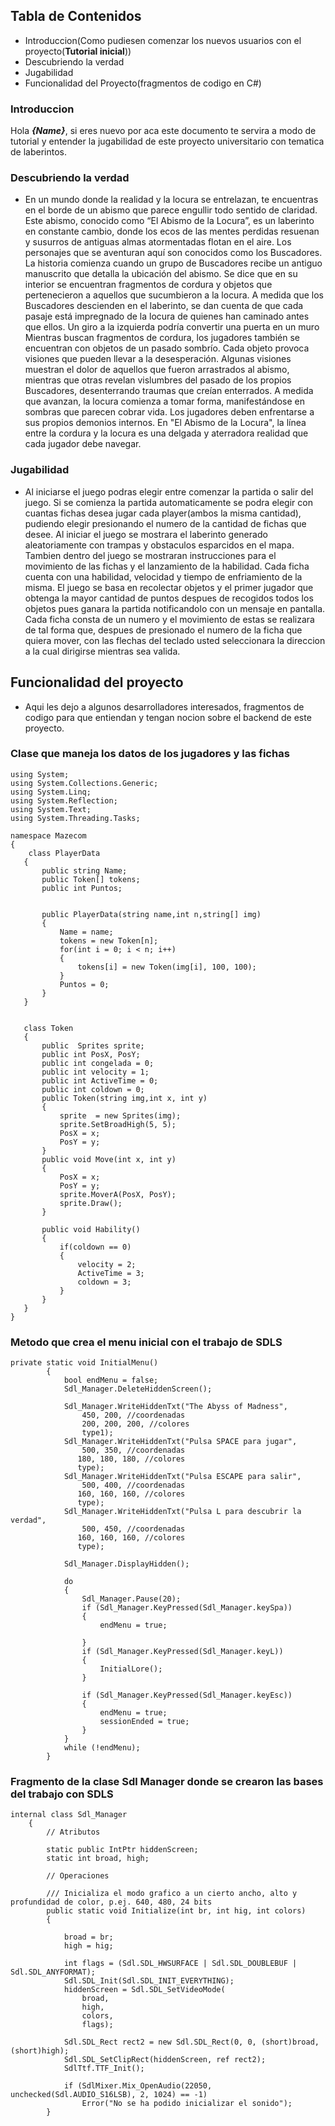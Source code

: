 ## Tabla de Contenidos
- Introduccion(Como pudiesen comenzar los nuevos usuarios con el proyecto(****Tutorial inicial****))
- Descubriendo la verdad
- Jugabilidad
- Funcionalidad del Proyecto(fragmentos de codigo en C#)

### Introduccion
 Hola ***{Name}***, si eres nuevo por aca este documento te servira a modo de tutorial y entender la jugabilidad de este proyecto universitario con tematica de laberintos.
 ### Descubriendo la verdad
 - En un mundo donde la realidad y la locura se entrelazan, te encuentras en el borde de un abismo que parece engullir todo sentido de claridad. Este abismo, conocido como “El Abismo de la Locura”, es un laberinto en constante cambio, donde los ecos de las mentes perdidas resuenan y susurros de antiguas almas atormentadas flotan en el aire. Los personajes que se aventuran aquí son conocidos como los Buscadores.
La historia comienza cuando un grupo de Buscadores recibe un antiguo manuscrito que detalla la ubicación del abismo. Se dice que en su interior se encuentran fragmentos de cordura y objetos que pertenecieron a aquellos que sucumbieron a la locura.
A medida que los Buscadores descienden en el laberinto, se dan cuenta de que cada pasaje está impregnado de la locura de quienes han caminado antes que ellos. Un giro a la izquierda podría convertir una puerta en un muro
Mientras buscan fragmentos de cordura, los jugadores también se encuentran con objetos de un pasado sombrío. Cada objeto provoca visiones que pueden llevar a la desesperación. Algunas visiones muestran el dolor de aquellos que fueron arrastrados al abismo, mientras que otras revelan vislumbres del pasado de los propios Buscadores, desenterrando traumas que creían enterrados.
A medida que avanzan, la locura comienza a tomar forma, manifestándose en sombras que parecen cobrar vida. Los jugadores deben enfrentarse a sus propios demonios internos.
 En "El Abismo de la Locura", la línea entre la cordura y la locura es una delgada y aterradora realidad que cada jugador debe navegar.
 ### Jugabilidad
- Al iniciarse el juego podras elegir entre comenzar la partida o salir del juego. Si se comienza la partida automaticamente se podra elegir con cuantas fichas desea jugar cada player(ambos la misma cantidad), pudiendo elegir presionando el numero de la cantidad de fichas que desee. Al iniciar el juego se mostrara el laberinto generado aleatoriamente con trampas y obstaculos esparcidos en el mapa. Tambien dentro del juego se mostraran instrucciones para el movimiento de las fichas y el lanzamiento de la habilidad. Cada ficha cuenta con una habilidad, velocidad y tiempo de enfriamiento de la misma. El juego se basa en recolectar objetos y el primer jugador que obtenga la mayor cantidad de puntos despues de recogidos todos los objetos pues ganara la partida notificandolo con un mensaje en pantalla. Cada ficha consta de un numero y el movimiento de estas se realizara de tal forma que, despues de presionado el numero de la ficha que quiera mover, con las flechas del teclado usted seleccionara la direccion a la cual dirigirse mientras sea valida.
 ## Funcionalidad del proyecto
- Aqui les dejo a algunos desarrolladores interesados, fragmentos de codigo para que entiendan y tengan nocion sobre el backend de este proyecto.
 ### Clase que maneja los datos de los jugadores y las fichas
 ```
using System;
using System.Collections.Generic;
using System.Linq;
using System.Reflection;
using System.Text;
using System.Threading.Tasks;

namespace Mazecom
{
     class PlayerData
    {
        public string Name;
        public Token[] tokens;
        public int Puntos;


        public PlayerData(string name,int n,string[] img)
        {
            Name = name;
            tokens = new Token[n];
            for(int i = 0; i < n; i++)
            {
                tokens[i] = new Token(img[i], 100, 100);
            }
            Puntos = 0;
        }
    }


    class Token
    {
        public  Sprites sprite;
        public int PosX, PosY;
        public int congelada = 0;
        public int velocity = 1;
        public int ActiveTime = 0;
        public int coldown = 0;
        public Token(string img,int x, int y)
        {
            sprite  = new Sprites(img);
            sprite.SetBroadHigh(5, 5);
            PosX = x;
            PosY = y;
        }
        public void Move(int x, int y)
        {
            PosX = x;
            PosY = y;
            sprite.MoverA(PosX, PosY);
            sprite.Draw();
        }

        public void Hability()
        {
            if(coldown == 0)
            {
                velocity = 2;
                ActiveTime = 3;
                coldown = 3;
            }
        }
    }
}
```
### Metodo que crea el menu inicial con el trabajo de SDLS
```
private static void InitialMenu()
        {
            bool endMenu = false;
            Sdl_Manager.DeleteHiddenScreen();

            Sdl_Manager.WriteHiddenTxt("The Abyss of Madness",
                450, 200, //coordenadas
                200, 200, 200, //colores
                type1);
            Sdl_Manager.WriteHiddenTxt("Pulsa SPACE para jugar",
                500, 350, //coordenadas
               180, 180, 180, //colores
               type);
            Sdl_Manager.WriteHiddenTxt("Pulsa ESCAPE para salir",
                500, 400, //coordenadas
               160, 160, 160, //colores
               type);
            Sdl_Manager.WriteHiddenTxt("Pulsa L para descubrir la verdad",
                500, 450, //coordenadas
               160, 160, 160, //colores
               type);

            Sdl_Manager.DisplayHidden();

            do
            {
                Sdl_Manager.Pause(20);
                if (Sdl_Manager.KeyPressed(Sdl_Manager.keySpa))
                {
                    endMenu = true;

                }
                if (Sdl_Manager.KeyPressed(Sdl_Manager.keyL))
                {
                    InitialLore();
                }

                if (Sdl_Manager.KeyPressed(Sdl_Manager.keyEsc))
                {
                    endMenu = true;
                    sessionEnded = true;
                }
            }
            while (!endMenu);
        }
```
### Fragmento de la clase Sdl Manager donde se crearon las bases del trabajo con SDLS
```
internal class Sdl_Manager
    {
        // Atributos

        static public IntPtr hiddenScreen;
        static int broad, high;

        // Operaciones

        /// Inicializa el modo grafico a un cierto ancho, alto y profundidad de color, p.ej. 640, 480, 24 bits
        public static void Initialize(int br, int hig, int colors)
        {
            
            broad = br;
            high = hig;

            int flags = (Sdl.SDL_HWSURFACE | Sdl.SDL_DOUBLEBUF | Sdl.SDL_ANYFORMAT);
            Sdl.SDL_Init(Sdl.SDL_INIT_EVERYTHING);
            hiddenScreen = Sdl.SDL_SetVideoMode(
                broad,
                high,
                colors,
                flags);

            Sdl.SDL_Rect rect2 = new Sdl.SDL_Rect(0, 0, (short)broad, (short)high);
            Sdl.SDL_SetClipRect(hiddenScreen, ref rect2);
            SdlTtf.TTF_Init();

            if (SdlMixer.Mix_OpenAudio(22050, unchecked(Sdl.AUDIO_S16LSB), 2, 1024) == -1)
                Error("No se ha podido inicializar el sonido");
        }
```
